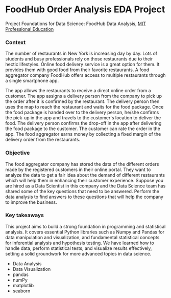 # FoodHub Order Analysis EDA Project

Project Foundations for Data Science: FoodHub Data Analysis, [MIT Professional Education](https://professionalprogramsmit.com/en/mit-professional-education-knowledge-and-expertise-brand-eng.html?utm_source=Google&utm_medium=c&utm_term=mit%20professional%20education&utm_location=9000785&utm_network=g&utm_campaign=B-99999_US_GG_SE_MPE_Brand_Generic&utm_content=brand-generic-us&gad_source=1&gclid=CjwKCAjwyo60BhBiEiwAHmVLJVvb89tbdVYCEqFXI4goY4r2GF7RaoL3QEgWlh6NdrX7GF0cnKGgohoCWjQQAvD_BwE)


### Context
The number of restaurants in New York is increasing day by day. Lots of students and busy professionals rely on those restaurants due to their hectic lifestyles. Online food delivery service is a great option for them. It provides them with good food from their favorite restaurants. A food aggregator company FoodHub offers access to multiple restaurants through a single smartphone app.

The app allows the restaurants to receive a direct online order from a customer. The app assigns a delivery person from the company to pick up the order after it is confirmed by the restaurant. The delivery person then uses the map to reach the restaurant and waits for the food package. Once the food package is handed over to the delivery person, he/she confirms the pick-up in the app and travels to the customer's location to deliver the food. The delivery person confirms the drop-off in the app after delivering the food package to the customer. The customer can rate the order in the app. The food aggregator earns money by collecting a fixed margin of the delivery order from the restaurants.

### Objective
The food aggregator company has stored the data of the different orders made by the registered customers in their online portal. They want to analyze the data to get a fair idea about the demand of different restaurants which will help them in enhancing their customer experience. Suppose you are hired as a Data Scientist in this company and the Data Science team has shared some of the key questions that need to be answered. Perform the data analysis to find answers to these questions that will help the company to improve the business.

### Key takeaways
This project aims to build a strong foundation in programming and statistical analysis. It covers essential Python libraries such as Numpy and Pandas for data manipulation and visualization, and fundamental statistical concepts for inferential analysis and hypothesis testing. We have learned how to handle data, perform statistical tests, and visualize results effectively, setting a solid groundwork for more advanced topics in data science.
* Data Analysis
* Data Visualization
* pandas
* numPy
* matplotlib
* seaborn
